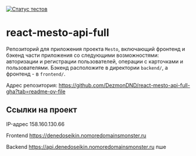[![Статус тестов](../../actions/workflows/tests.yml/badge.svg)](../../actions/workflows/tests.yml)

# react-mesto-api-full
Репозиторий для приложения проекта `Mesto`, включающий фронтенд и бэкенд части приложения со следующими возможностями: авторизации и регистрации пользователей, операции с карточками и пользователями. Бэкенд расположите в директории `backend/`, а фронтенд - в `frontend/`. 
  
Адрес репозитория: https://github.com/DezmonDND/react-mesto-api-full-gha?tab=readme-ov-file

## Ссылки на проект

IP-адрес 158.160.130.66

Frontend https://denedoseikin.nomoredomainsmonster.ru

Backend https://api.denedoseikin.nomoredomainsmonster.ru
пше